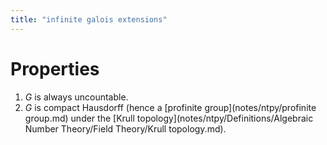 ```yaml
---
title: "infinite galois extensions"
---
```


# Properties
1. $G$ is always uncountable.
2. $G$ is compact Hausdorff (hence a [profinite group](notes/ntpy/profinite group.md) under the [Krull topology](notes/ntpy/Definitions/Algebraic Number Theory/Field Theory/Krull topology.md).